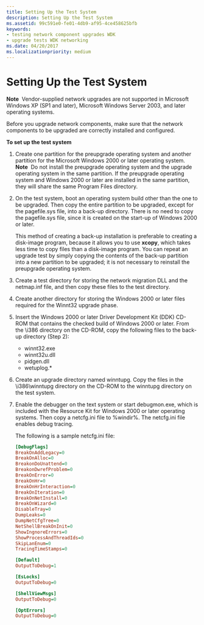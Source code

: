 ```yaml
---
title: Setting Up the Test System
description: Setting Up the Test System
ms.assetid: 99c591e0-fe01-4db9-af95-4ce458625bfb
keywords:
- testing network component upgrades WDK
- upgrade tests WDK networking
ms.date: 04/20/2017
ms.localizationpriority: medium
---
```


# Setting Up the Test System





**Note**  Vendor-supplied network upgrades are not supported in Microsoft Windows XP (SP1 and later), Microsoft Windows Server 2003, and later operating systems.

 

Before you upgrade network components, make sure that the network components to be upgraded are correctly installed and configured.

**To set up the test system**

1.  Create one partition for the preupgrade operating system and another partition for the Microsoft Windows 2000 or later operating system.
    **Note**  Do not install the preupgrade operating system and the upgrade operating system in the same partition. If the preupgrade operating system and Windows 2000 or later are installed in the same partition, they will share the same Program Files directory.

     

2.  On the test system, boot an operating system build other than the one to be upgraded. Then copy the entire partition to be upgraded, except for the pagefile.sys file, into a back-up directory. There is no need to copy the pagefile.sys file, since it is created on the start-up of Windows 2000 or later.

    This method of creating a back-up installation is preferable to creating a disk-image program, because it allows you to use **xcopy**, which takes less time to copy files than a disk-image program. You can repeat an upgrade test by simply copying the contents of the back-up partition into a new partition to be upgraded; it is not necessary to reinstall the preupgrade operating system.

3.  Create a test directory for storing the network migration DLL and the netmap.inf file, and then copy these files to the test directory.

4.  Create another directory for storing the Windows 2000 or later files required for the Winnt32 upgrade phase.

5.  Insert the Windows 2000 or later Driver Development Kit (DDK) CD-ROM that contains the checked build of Windows 2000 or later. From the \\i386 directory on the CD-ROM, copy the following files to the back-up directory (Step 2):
    -   winnt32.exe
    -   winnt32u.dll
    -   pidgen.dll
    -   wetuplog.\*

6.  Create an upgrade directory named winntupg. Copy the files in the \\i386\\winntupg directory on the CD-ROM to the winntupg directory on the test system.

7.  Enable the debugger on the text system or start debugmon.exe, which is included with the Resource Kit for Windows 2000 or later operating systems. Then copy a netcfg.ini file to %windir%. The netcfg.ini file enables debug tracing.

    The following is a sample netcfg.ini file:

    ```INI
    [DebugFlags]
    BreakOnAddLegacy=0
    BreakOnAlloc=0
    BreakonDoUnattend=0
    BreakonDwrefProblem=0
    BreakOnError=0
    BreakOnHr=0
    BreakOnHrInteraction=0
    BreakOnIteration=0
    BreakOnNetInstall=0
    BreakOnWizard=0
    DisableTray=0
    DumpLeaks=0
    DumpNetCfgTree=0
    NetShellBreakOnInit=0
    ShowIngnoreErrors=0
    ShowProcessAndThreadIds=0
    SkipLanEnum=0
    TracingTimeStamps=0

    [Default]
    OutputToDebug=1

    [EsLocks]
    OutputToDebug=0

    [ShellViewMsgs]
    OutputToDebug=0

    [OptErrors]
    OutputToDebug=0
    ```

 

 





